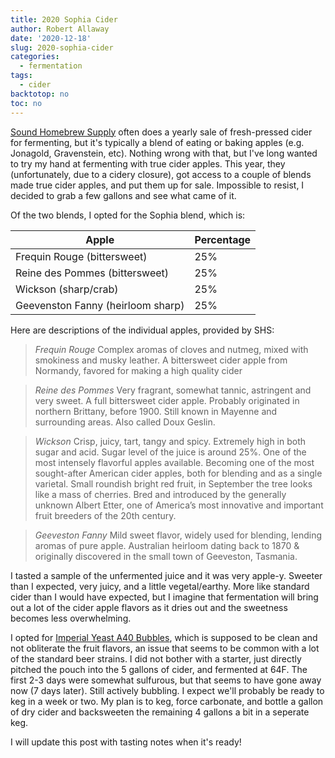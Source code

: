 ```yaml
---
title: 2020 Sophia Cider
author: Robert Allaway
date: '2020-12-18'
slug: 2020-sophia-cider
categories:
  - fermentation
tags:
  - cider
backtotop: no
toc: no
---
```


[Sound Homebrew Supply](https://www.soundhomebrew.com) often does a yearly sale of fresh-pressed cider for fermenting, but it's typically a blend of eating or baking apples (e.g. Jonagold, Gravenstein, etc). Nothing wrong with that, but I've long wanted to try my hand at fermenting with true cider apples. This year, they (unfortunately, due to a cidery closure), got access to a couple of blends made true cider apples, and put them up for sale. Impossible to resist, I decided to grab a few gallons and see what came of it. 

Of the two blends, I opted for the Sophia blend, which is: 

| Apple      | Percentage |
| ----------- | ----------- |
| Frequin Rouge (bittersweet)       | 25%      |
| Reine des Pommes (bittersweet)    | 25%      |
| Wickson (sharp/crab)              | 25%      | 
| Geevenston Fanny (heirloom sharp) | 25%      |

Here are descriptions of the individual apples, provided by SHS: 

>*Frequin Rouge*
>Complex aromas of cloves and nutmeg, mixed with smokiness and musky leather. A bittersweet cider apple from Normandy, favored for making a high quality cider
 
>*Reine des Pommes*
>Very fragrant, somewhat tannic, astringent and very sweet. A full bittersweet cider apple. Probably originated in northern Brittany, before 1900. Still known in Mayenne and surrounding areas. Also called Doux Geslin.

>*Wickson*
>Crisp, juicy, tart, tangy and spicy. Extremely high in both sugar and acid. Sugar level of the juice is around 25%. One of the most intensely flavorful apples available. Becoming one of the most sought-after American cider apples, both for blending and as a single varietal. Small roundish bright red fruit, in September the tree looks like a mass of cherries. Bred and introduced by the generally unknown Albert Etter, one of America’s most innovative and important fruit breeders of the 20th century.
 
>*Geeveston Fanny*
>Mild sweet flavor, widely used for blending, lending aromas of pure apple. Australian heirloom dating back to 1870 & originally discovered in the small town of Geeveston, Tasmania.

I tasted a sample of the unfermented juice and it was very apple-y. Sweeter than I expected, very juicy, and a little vegetal/earthy. More like standard cider than I would have expected, but I imagine that fermentation will bring out a lot of the cider apple flavors as it dries out and the sweetness becomes less overwhelming.

I opted for [Imperial Yeast A40 Bubbles](https://www.imperialyeast.com/organic-yeast-strains/yeast-types/gluten-free/bubbles/), which is supposed to be clean and not obliterate the fruit flavors, an issue that seems to be common with a lot of the standard beer strains. I did not bother with a starter, just directly pitched the pouch into the 5 gallons of cider, and fermented at 64F. The first 2-3 days were somewhat sulfurous, but that seems to have gone away now (7 days later). Still actively bubbling. I expect we'll probably be ready to keg in a week or two. My plan is to keg, force carbonate, and bottle a gallon of dry cider and backsweeten the remaining 4 gallons a bit in a seperate keg. 

I will update this post with tasting notes when it's ready! 
